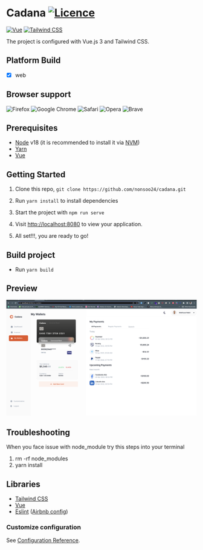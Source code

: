 # Cadana [![Licence](https://img.shields.io/github/license/Ileriayo/markdown-badges?style=for-the-badge)](./LICENSE)

[![Vue](https://img.shields.io/badge/vuejs-%2335495e.svg?style=for-the-badge&logo=vuedotjs&logoColor=%234FC08D)](https://vuejs.org/guide/introduction.html)
[![Tailwind CSS](https://img.shields.io/badge/Tailwind_CSS-38B2AC?style=for-the-badge&logo=tailwind-css&logoColor=white)](https://tailwindcss.com/)

The project is configured with Vue.js 3 and Tailwind CSS.

## Platform Build

- [x] web

## Browser support

![Firefox](https://img.shields.io/badge/Firefox-FF7139?style=for-the-badge&logo=Firefox-Browser&logoColor=white) ![Google Chrome](https://img.shields.io/badge/Google%20Chrome-4285F4?style=for-the-badge&logo=GoogleChrome&logoColor=white) ![Safari](https://img.shields.io/badge/Safari-000000?style=for-the-badge&logo=Safari&logoColor=white) ![Opera](https://img.shields.io/badge/Opera-FF1B2D?style=for-the-badge&logo=Opera&logoColor=white) ![Brave](https://img.shields.io/badge/Brave-FB542B?style=for-the-badge&logo=Brave&logoColor=white)

## Prerequisites

- [Node](https://nodejs.org) v18 (it is recommended to install it via [NVM](https://github.com/creationix/nvm))
- [Yarn](https://yarnpkg.com/)
- [Vue](https://vuejs.org/guide/introduction.html)

## Getting Started

1. Clone this repo, `git clone https://github.com/nonsoo24/cadana.git`
2. Run `yarn install` to install dependencies

3. Start the project with `npm run serve`
4. Visit <http://localhost:8080> to view your application.
5. All set!!!, you are ready to go!

## Build project

- Run `yarn build`

## Preview

![Alt text](./src/assets//preview.png?raw=true "Cadana")


## Troubleshooting

When you face issue with node_module try this steps into your terminal

1. rm -rf node_modules
2. yarn install

## Libraries

- [Tailwind CSS](https://tailwindcss.com/)
- [Vue](https://vuejs.org/guide/introduction.html)
- [Eslint](http://eslint.org/) ([Airbnb config](https://github.com/airbnb/javascript/tree/master/packages/eslint-config-airbnb))


### Customize configuration
See [Configuration Reference](https://cli.vuejs.org/config/).
